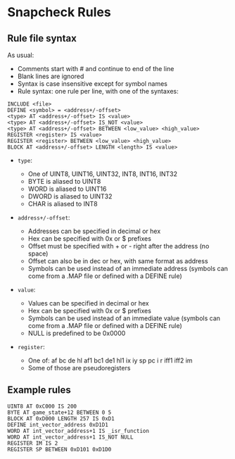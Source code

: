 # Snapcheck Rules

## Rule file syntax

As usual:

- Comments start with # and continue to end of the line
- Blank lines are ignored
- Syntax is case insensitive except for symbol names
- Rule syntax: one rule per line, with one of the syntaxes:

```
INCLUDE <file>
DEFINE <symbol> = <address+/-offset>
<type> AT <address+/-offset> IS <value>
<type> AT <address+/-offset> IS_NOT <value>
<type> AT <address+/-offset> BETWEEN <low_value> <high_value>
REGISTER <register> IS <value>
REGISTER <register> BETWEEN <low_value> <high_value>
BLOCK AT <address+/-offset> LENGTH <length> IS <value>
```

- `type`:
  - One of UINT8, UINT16, UINT32, INT8, INT16, INT32
  - BYTE is aliased to UINT8
  - WORD is aliased to UINT16
  - DWORD is aliased to UINT32
  - CHAR is aliased to INT8

- `address+/-offset`:
  - Addresses can be specified in decimal or hex
  - Hex can be specified with 0x or $ prefixes
  - Offset must be specified with + or - right after the address (no space)
  - Offset can also be in dec or hex, with same format as address
  - Symbols can be used instead of an immediate address (symbols can come
  from a .MAP file or defined with a DEFINE rule)

- `value`:
  - Values can be specified in decimal or hex
  - Hex can be specified with 0x or $ prefixes
  - Symbols can be used instead of an immediate value (symbols can come
  from a .MAP file or defined with a DEFINE rule)
  - NULL is predefined to be 0x0000

- `register`:
  - One of: af bc de hl af1 bc1 de1 hl1 ix iy sp pc i r iff1 iff2 im
  - Some of those are pseudoregisters

## Example rules

```
UINT8 AT 0xC000 IS 200
BYTE AT game_state+12 BETWEEN 0 5
BLOCK AT 0xD000 LENGTH 257 IS 0xD1
DEFINE int_vector_address 0xD1D1
WORD AT int_vector_address+1 IS _isr_function
WORD AT int_vector_address+1 IS_NOT NULL
REGISTER IM IS 2
REGISTER SP BETWEEN 0xD101 0xD1D0
```

